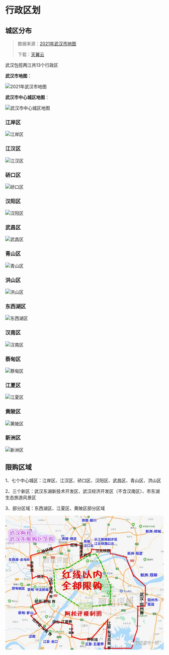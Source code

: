 # 行政区划

## 城区分布

> 数据来源：[2021年武汉市地图](http://zrzyhgh.wuhan.gov.cn/zwdt/tzgg/zxwj/202108/t20210827_1767462.shtml)
>
> 下载：[天翼云](https://cloud.189.cn/web/share?code=zmiu2mnYreau)

武汉包揽两江共13个行政区

**武汉市地图**：

![2021年武汉市地图](//jsd.cdn.zzko.cn/gh/tiancixiong/2021_wuhan_house_experience@230529/docs/basic-information/images/map-of-Wuhan.jpg)

**武汉市中心城区地图**：

![武汉市中心城区地图](//jsd.cdn.zzko.cn/gh/tiancixiong/2021_wuhan_house_experience@230529/docs/basic-information/images/map-of-downtown-Wuhan.jpg)



### 江岸区

![江岸区](//jsd.cdn.zzko.cn/gh/tiancixiong/2021_wuhan_house_experience@230529/docs/basic-information/images/Wuhan-Jiang'an.jpg)


### 江汉区

![江汉区](//jsd.cdn.zzko.cn/gh/tiancixiong/2021_wuhan_house_experience@230529/docs/basic-information/images/Wuhan-Jianghan.jpg)



### 硚口区

![硚口区](//jsd.cdn.zzko.cn/gh/tiancixiong/2021_wuhan_house_experience@230529/docs/basic-information/images/Wuhan-Qiaokou.jpg)



### 汉阳区

![汉阳区](//jsd.cdn.zzko.cn/gh/tiancixiong/2021_wuhan_house_experience@230529/docs/basic-information/images/Wuhan-Hanyang.jpg)



### 武昌区

![武昌区](//jsd.cdn.zzko.cn/gh/tiancixiong/2021_wuhan_house_experience@230529/docs/basic-information/images/Wuhan-Wuchang.jpg)



### 青山区

![青山区](//jsd.cdn.zzko.cn/gh/tiancixiong/2021_wuhan_house_experience@230529/docs/basic-information/images/Wuhan-Qingshan.jpg)



### 洪山区

![洪山区](//jsd.cdn.zzko.cn/gh/tiancixiong/2021_wuhan_house_experience@230529/docs/basic-information/images/Wuhan-Hongshan.jpg)



### 东西湖区

![东西湖区](//jsd.cdn.zzko.cn/gh/tiancixiong/2021_wuhan_house_experience@230529/docs/basic-information/images/Wuhan-Dongxihu.jpg)



### 汉南区

![汉南区](//jsd.cdn.zzko.cn/gh/tiancixiong/2021_wuhan_house_experience@230529/docs/basic-information/images/Wuhan-Hannan.jpg)



### 蔡甸区

![蔡甸区](//jsd.cdn.zzko.cn/gh/tiancixiong/2021_wuhan_house_experience@230529/docs/basic-information/images/Wuhan-Caidian.jpg)



### 江夏区

![江夏区](//jsd.cdn.zzko.cn/gh/tiancixiong/2021_wuhan_house_experience@230529/docs/basic-information/images/Wuhan-Jiangxia.jpg)



### 黄陂区

![黄陂区](//jsd.cdn.zzko.cn/gh/tiancixiong/2021_wuhan_house_experience@230529/docs/basic-information/images/Wuhan-Huangpi.jpg)



### 新洲区

![新洲区](//jsd.cdn.zzko.cn/gh/tiancixiong/2021_wuhan_house_experience@230529/docs/basic-information/images/Wuhan-Xinzhou.jpg)



## 限购区域

1、七个中心城区：江岸区、江汉区、硚口区、汉阳区、武昌区、青山区、洪山区

2、三个新区：武汉东湖新技术开发区、武汉经济开发区（不含汉南区）、市东湖生态旅游风景区

3、部分区域：东西湖区、江夏区、黄陂区部分区域

![限购区域](images/restricted-purchase-area.webp)






